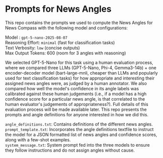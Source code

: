 # Prompts for News Angles
This repo contains the prompts we used to compute the News Angles for News Compass with the following model and configurations:

Model : ``gpt-5-nano-2025-08-07``   
Reasoning Effort: ``minimal``  (fast for classification tasks)  
Text Verbosity: ``low``  (concise outputs)  
Max Output Tokens: 600  (room for 3 angles with reasoning)  

We selected GPT-5-Nano for this task using a human evaluation process, where we compared three LLMs (GPT-5-Nano, Phi-4, Gemma3-14b) + one encoder-decoder model (bart-large-mnli, cheaper than LLMs and popularly used for text classification tasks) for how appropriate and interesting their assigned news angles were, as judged by a human annotator. We also compared how well the model's confidence in its angle labels was calibrated against these human judgements (i.e., if a model has a high confidence score for a particular news angle, is that correlated to the human evaluator's judgements of appropriateness?). Full details of this evaluation process will be made available later. This repo presents the prompts and angle definitions for anyone interested in how we did this. 

``angle_definitions.txt``: Contains definitions of the different news angles.  
``prompt_template.txt``: Incorporates the angle definitions textfile to instruct the model for a JSON formatted list of news angles and confidence scores, along with a few-shot examples.  
``system_message.txt``: System prompt fed into the three models to ensure they follow instructions and do not assign angles without cause.   

